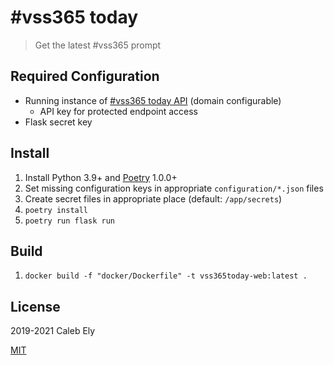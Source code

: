# #vss365 today

> Get the latest #vss365 prompt

## Required Configuration

- Running instance of [#vss365 today API](https://github.com/le717/vss365today-api/) (domain configurable)
  - API key for protected endpoint access
- Flask secret key

## Install

1. Install Python 3.9+ and [Poetry](https://python-poetry.org/) 1.0.0+
1. Set missing configuration keys in appropriate `configuration/*.json` files
1. Create secret files in appropriate place (default: `/app/secrets`)
1. `poetry install`
1. `poetry run flask run`

## Build

1. `docker build -f "docker/Dockerfile" -t vss365today-web:latest .`

## License

2019-2021 Caleb Ely

[MIT](LICENSE)
